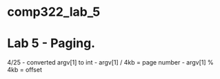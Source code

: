 # comp322_lab_5
# Lab 5 - Paging.

4/25 - converted argv[1] to int
     - argv[1] / 4kb = page number
     - argv[1] % 4kb = offset